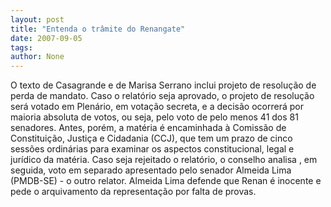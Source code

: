 ```yaml
---
layout: post
title: "Entenda o trâmite do Renangate"
date: 2007-09-05
tags: 
author: None
---
```



O texto de Casagrande e de Marisa Serrano inclui projeto de resolu&ccedil;&atilde;o de perda de mandato. 
Caso o relat&oacute;rio seja aprovado, o projeto de resolu&ccedil;&atilde;o ser&aacute; votado em Plen&aacute;rio, em vota&ccedil;&atilde;o secreta, e a decis&atilde;o ocorrer&aacute; por maioria absoluta de votos, ou seja, pelo voto de pelo menos 41 dos 81 senadores. 
Antes, por&eacute;m, a mat&eacute;ria &eacute; encaminhada &agrave; Comiss&atilde;o de Constitui&ccedil;&atilde;o, Justi&ccedil;a e Cidadania (CCJ), que tem um prazo de cinco sess&otilde;es ordin&aacute;rias para examinar os aspectos constitucional, legal e jur&iacute;dico da mat&eacute;ria.
Caso seja rejeitado o relat&oacute;rio, o conselho analisa , em seguida, voto em separado apresentado pelo senador Almeida Lima (PMDB-SE) - o outro relator. Almeida Lima defende que Renan &eacute; inocente e pede o arquivamento da representa&ccedil;&atilde;o por falta de provas.

 